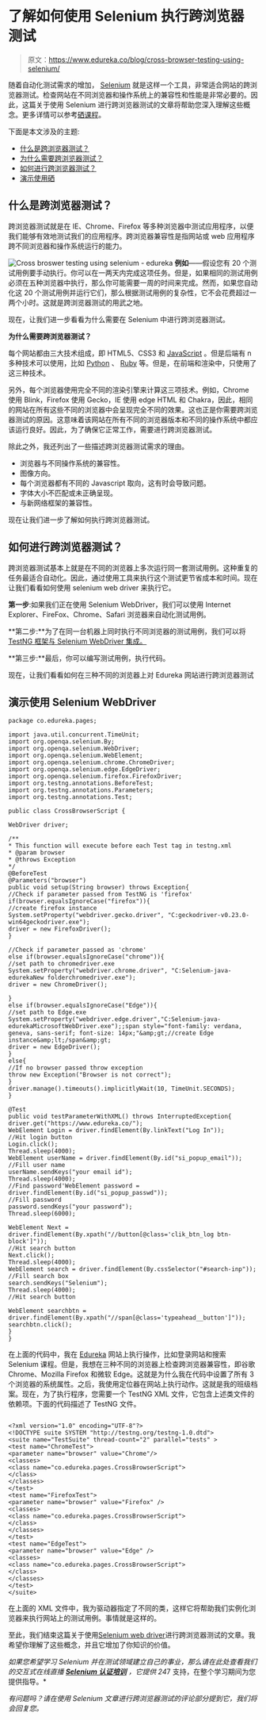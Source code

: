# 了解如何使用 Selenium 执行跨浏览器测试

> 原文：<https://www.edureka.co/blog/cross-browser-testing-using-selenium/>

随着自动化测试需求的增加， [Selenium](https://www.edureka.co/blog/selenium-tutorial) 就是这样一个工具，非常适合网站的跨浏览器测试。检查网站在不同浏览器和操作系统上的兼容性和性能是非常必要的。因此，这篇关于使用 Selenium 进行跨浏览器测试的文章将帮助您深入理解这些概念。更多详情可以参考[硒课程](https://www.edureka.co/selenium-certification-training)。

下面是本文涉及的主题:

*   [什么是跨浏览器测试？](#WhatisCrossBrowserTesting?)
*   [为什么需要跨浏览器测试？](#WhydoyouneedCrossBrowsertesting?)
*   [如何进行跨浏览器测试？](#HowtoperformCrossBrowsertesting?)
*   [演示使用硒](#DemousingSelenium)

## **什么是跨浏览器测试？**

跨浏览器测试就是在 IE、Chrome、Firefox 等多种浏览器中测试应用程序，以便我们能够有效地测试我们的应用程序。跨浏览器兼容性是指网站或 web 应用程序跨不同浏览器和操作系统运行的能力。

![Cross broswer testing using selenium - edureka](img/e5702af0e8bdcee4281031bcc628b790.png) **例如**——假设您有 20 个测试用例要手动执行。你可以在一两天内完成这项任务。但是，如果相同的测试用例必须在五种浏览器中执行，那么你可能需要一周的时间来完成。然而，如果您自动化这 20 个测试用例并运行它们，那么根据测试用例的复杂性，它不会花费超过一两个小时。这就是跨浏览器测试的用武之地。

现在，让我们进一步看看为什么需要在 Selenium 中进行跨浏览器测试。

**为什么需要跨浏览器测试？**

每个网站都由三大技术组成，即 HTML5、CSS3 和 [JavaScript](https://www.edureka.co/blog/what-is-javascript/) 。但是后端有 n 多种技术可以使用，比如 [Python](https://www.edureka.co/blog/python-programming-language) 、 [Ruby](https://www.edureka.co/blog/ruby-on-rails-tutorial/) 等。但是，在前端和渲染中，只使用了这三种技术。

另外，每个浏览器使用完全不同的渲染引擎来计算这三项技术。例如，Chrome 使用 Blink，Firefox 使用 Gecko，IE 使用 edge HTML 和 Chakra，因此，相同的网站在所有这些不同的浏览器中会呈现完全不同的效果。这也正是你需要跨浏览器测试的原因。这意味着该网站在所有不同的浏览器版本和不同的操作系统中都应该运行良好。因此，为了确保它正常工作，需要进行跨浏览器测试。

除此之外，我还列出了一些描述跨浏览器测试需求的理由。

*   浏览器与不同操作系统的兼容性。
*   图像方向。
*   每个浏览器都有不同的 Javascript 取向，这有时会导致问题。
*   字体大小不匹配或未正确呈现。
*   与新网络框架的兼容性。

现在让我们进一步了解如何执行跨浏览器测试。

## **如何进行跨浏览器测试？**

跨浏览器测试基本上就是在不同的浏览器上多次运行同一套测试用例。这种重复的任务最适合自动化。因此，通过使用工具来执行这个测试更节省成本和时间。现在让我们看看如何使用 selenium web driver 来执行它。

**第一步**:如果我们正在使用 Selenium WebDriver，我们可以使用 Internet Explorer、FireFox、Chrome、Safari 浏览器来自动化测试用例。

**第二步:**为了在同一台机器上同时执行不同浏览器的测试用例，我们可以将 [TestNG 框架与 Selenium WebDriver 集成。](https://www.edureka.co/blog/selenium-webdriver-tutorial)

**第三步:**最后，你可以编写测试用例，执行代码。

现在，让我们看看如何在三种不同的浏览器上对 Edureka 网站进行跨浏览器测试

## **演示使用 Selenium WebDriver**

```
package co.edureka.pages;

import java.util.concurrent.TimeUnit;
import org.openqa.selenium.By;
import org.openqa.selenium.WebDriver;
import org.openqa.selenium.WebElement;
import org.openqa.selenium.chrome.ChromeDriver;
import org.openqa.selenium.edge.EdgeDriver;
import org.openqa.selenium.firefox.FirefoxDriver;
import org.testng.annotations.BeforeTest;
import org.testng.annotations.Parameters;
import org.testng.annotations.Test;

public class CrossBrowserScript {

WebDriver driver;

/**
* This function will execute before each Test tag in testng.xml
* @param browser
* @throws Exception
*/
@BeforeTest
@Parameters("browser")
public void setup(String browser) throws Exception{
//Check if parameter passed from TestNG is 'firefox'
if(browser.equalsIgnoreCase("firefox")){
//create firefox instance
System.setProperty("webdriver.gecko.driver", "C:geckodriver-v0.23.0-win64geckodriver.exe");
driver = new FirefoxDriver();
}

//Check if parameter passed as 'chrome'
else if(browser.equalsIgnoreCase("chrome")){
//set path to chromedriver.exe
System.setProperty("webdriver.chrome.driver", "C:Selenium-java-edurekaNew folderchromedriver.exe");
driver = new ChromeDriver();

}
else if(browser.equalsIgnoreCase("Edge")){
//set path to Edge.exe
System.setProperty("webdriver.edge.driver","C:Selenium-java-edurekaMicrosoftWebDriver.exe");;span style="font-family: verdana, geneva, sans-serif; font-size: 14px;"&amp;gt;//create Edge instance&amp;lt;/span&amp;gt;
driver = new EdgeDriver();
}
else{
//If no browser passed throw exception
throw new Exception("Browser is not correct");
}
driver.manage().timeouts().implicitlyWait(10, TimeUnit.SECONDS);
}

@Test
public void testParameterWithXML() throws InterruptedException{
driver.get("https://www.edureka.co/");
WebElement Login = driver.findElement(By.linkText("Log In"));
//Hit login button
Login.click();
Thread.sleep(4000);
WebElement userName = driver.findElement(By.id("si_popup_email"));
//Fill user name
userName.sendKeys("your email id");
Thread.sleep(4000);
//Find password'WebElement password = driver.findElement(By.id("si_popup_passwd"));
//Fill password
password.sendKeys("your password");
Thread.sleep(6000);

WebElement Next = driver.findElement(By.xpath("//button[@class='clik_btn_log btn-block']"));
//Hit search button
Next.click();
Thread.sleep(4000);
WebElement search = driver.findElement(By.cssSelector("#search-inp"));
//Fill search box
search.sendKeys("Selenium");
Thread.sleep(4000);
//Hit search button

WebElement searchbtn = driver.findElement(By.xpath("//span[@class='typeahead__button']"));
searchbtn.click();
}
}
```

在上面的代码中，我在 [Edureka](https://www.edureka.co) 网站上执行操作，比如登录网站和搜索 Selenium 课程。但是，我想在三种不同的浏览器上检查跨浏览器兼容性，即谷歌 Chrome、Mozilla Firefox 和微软 Edge。这就是为什么我在代码中设置了所有 3 个浏览器的系统属性。之后，我使用定位器在网站上执行动作。这就是我的班级档案。现在，为了执行程序，您需要一个 TestNG XML 文件，它包含上述类文件的依赖项。下面的代码描述了 TestNG 文件。

```

<?xml version="1.0" encoding="UTF-8"?>
<!DOCTYPE suite SYSTEM "http://testng.org/testng-1.0.dtd">
<suite name="TestSuite" thread-count="2" parallel="tests" >
<test name="ChromeTest">
<parameter name="browser" value="Chrome"/>
<classes>
<class name="co.edureka.pages.CrossBrowserScript">
</class>
</classes>
</test>
<test name="FirefoxTest">
<parameter name="browser" value="Firefox" />
<classes>
<class name="co.edureka.pages.CrossBrowserScript">
</class>
</classes>
</test>
<test name="EdgeTest">
<parameter name="browser" value="Edge" />
<classes>
<class name="co.edureka.pages.CrossBrowserScript">
</class>
</classes>
</test>
</suite>

```

在上面的 XML 文件中，我为驱动器指定了不同的类，这样它将帮助我们实例化浏览器来执行网站上的测试用例。事情就是这样的。

至此，我们结束这篇关于使用[Selenium web driver](https://www.edureka.co/blog/what-is-selenium/)进行跨浏览器测试的文章。我希望你理解了这些概念，并且它增加了你知识的价值。

*如果您希望学习 Selenium 并在测试领域建立自己的事业，那么请在此处查看我们的交互式在线直播 **[Selenium 认证培训](https://www.edureka.co/selenium-certification-training)** ，它提供 24*7 支持，在整个学习期间为您提供指导。*

*有问题吗？请在使用 Selenium 文章进行跨浏览器测试的评论部分提到它，我们将会回复您。*